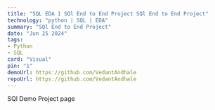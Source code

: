 ```yaml
---
title: "SQL EDA 1 SQl End to End Project SQl End to End Project"
technology: "python | SQL | EDA"
summary: "SQl End to End Project"
date: "Jun 25 2024"
tags:
- Python
- SQL
card: "Visual"
pin: "1"
demoUrl: https://github.com/VedantAndhale
repoUrl: https://github.com/VedantAndhale
---
```

SQl Demo Project page
